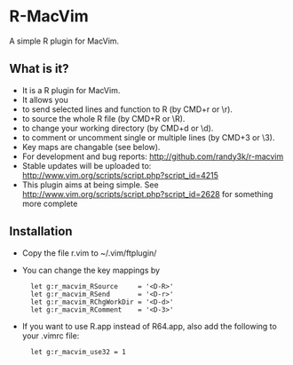 # R-MacVim
A simple R plugin for MacVim.

## What is it?
- It is a R plugin for MacVim.
- It allows you
 - to send selected lines and function to R (by CMD+r or \r).
 - to source the whole R file (by CMD+R or \R). 
 - to change your working directory (by CMD+d or \d).
 - to comment or uncomment single or multiple lines (by CMD+3 or \3).
- Key maps are changable (see below).
- For development and bug reports:
 http://github.com/randy3k/r-macvim
- Stable updates will be uploaded to:
 http://www.vim.org/scripts/script.php?script_id=4215
- This plugin aims at being simple. 
 See http://www.vim.org/scripts/script.php?script_id=2628
for something more complete

## Installation
- Copy the file r.vim to ~/.vim/ftplugin/
- You can change the key mappings by

        let g:r_macvim_RSource     = '<D-R>'
        let g:r_macvim_RSend       = '<D-r>'
        let g:r_macvim_RChgWorkDir = '<D-d>'
        let g:r_macvim_RComment    = '<D-3>'

- If you want to use R.app instead of R64.app, also add the following to your .vimrc file:

        let g:r_macvim_use32 = 1
